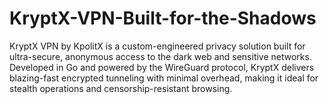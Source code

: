 # KryptX-VPN-Built-for-the-Shadows
KryptX VPN by KpolitX is a custom-engineered privacy solution built for ultra-secure, anonymous access to the dark web and sensitive networks. Developed in Go and powered by the WireGuard protocol, KryptX delivers blazing-fast encrypted tunneling with minimal overhead, making it ideal for stealth operations and censorship-resistant browsing.

